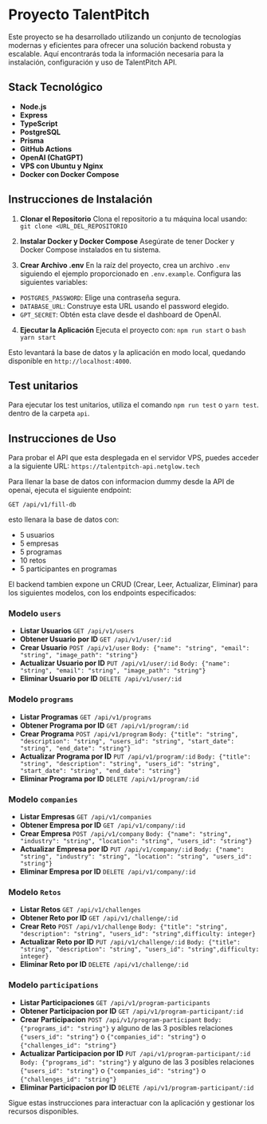 # Proyecto TalentPitch

Este proyecto se ha desarrollado utilizando un conjunto de tecnologías modernas y eficientes para ofrecer una solución backend robusta y escalable. Aquí encontrarás toda la información necesaria para la instalación, configuración y uso de TalentPitch API.

## Stack Tecnológico

- **Node.js**
- **Express**
- **TypeScript**
- **PostgreSQL**
- **Prisma**
- **GitHub Actions**
- **OpenAI (ChatGPT)**
- **VPS con Ubuntu y Nginx**
- **Docker con Docker Compose**

## Instrucciones de Instalación

1. **Clonar el Repositorio**
   Clona el repositorio a tu máquina local usando: `git clone <URL_DEL_REPOSITORIO`

2. **Instalar Docker y Docker Compose**
   Asegúrate de tener Docker y Docker Compose instalados en tu sistema.

3. **Crear Archivo .env**
   En la raíz del proyecto, crea un archivo `.env` siguiendo el ejemplo proporcionado en `.env.example`. Configura las siguientes variables:

- `POSTGRES_PASSWORD`: Elige una contraseña segura.
- `DATABASE_URL`: Construye esta URL usando el password elegido.
- `GPT_SECRET`: Obtén esta clave desde el dashboard de OpenAI.

4. **Ejecutar la Aplicación**
   Ejecuta el proyecto con: `npm run start` o `bash yarn start`

Esto levantará la base de datos y la aplicación en modo local, quedando disponible en `http://localhost:4000`.

## Test unitarios

Para ejecutar los test unitarios, utiliza el comando `npm run test` o `yarn test`. dentro de la carpeta `api`.

## Instrucciones de Uso

Para probar el API que esta desplegada en el servidor VPS, puedes acceder a la siguiente URL:
`https://talentpitch-api.netglow.tech`

Para llenar la base de datos con informacion dummy desde la API de openai, ejecuta el siguiente endpoint:

`GET /api/v1/fill-db`

esto llenara la base de datos con:

- 5 usuarios
- 5 empresas
- 5 programas
- 10 retos
- 5 participantes en programas

El backend tambien expone un CRUD (Crear, Leer, Actualizar, Eliminar) para los siguientes modelos, con los endpoints especificados:

### Modelo `users`

- **Listar Usuarios**
  `GET /api/v1/users`
- **Obtener Usuario por ID**
  `GET /api/v1/user/:id`
- **Crear Usuario**
  `POST /api/v1/user`
  `Body: {"name": "string", "email": "string", "image_path": "string"}`
- **Actualizar Usuario por ID**
  `PUT /api/v1/user/:id`
  `Body: {"name": "string", "email": "string", "image_path": "string"}`
- **Eliminar Usuario por ID**
  `DELETE /api/v1/user/:id`

### Modelo `programs`

- **Listar Programas**
  `GET /api/v1/programs`
- **Obtener Programa por ID**
  `GET /api/v1/program/:id`
- **Crear Programa**
  `POST /api/v1/program`
  `Body: {"title": "string", "description": "string", "users_id": "string", "start_date": "string", "end_date": "string"}`
- **Actualizar Programa por ID**
  `PUT /api/v1/program/:id`
  `Body: {"title": "string", "description": "string", "users_id": "string", "start_date": "string", "end_date": "string"}`
- **Eliminar Programa por ID**
  `DELETE /api/v1/program/:id`

### Modelo `companies`

- **Listar Empresas**
  `GET /api/v1/companies`
- **Obtener Empresa por ID**
  `GET /api/v1/company/:id`
- **Crear Empresa**
  `POST /api/v1/company`
  `Body: {"name": "string", "industry": "string", "location": "string", "users_id": "string"}`
- **Actualizar Empresa por ID**
  `PUT /api/v1/company/:id`
  `Body: {"name": "string", "industry": "string", "location": "string", "users_id": "string"}`
- **Eliminar Empresa por ID**
  `DELETE /api/v1/company/:id`

### Modelo `Retos`

- **Listar Retos**
  `GET /api/v1/challenges`
- **Obtener Reto por ID**
  `GET /api/v1/challenge/:id`
- **Crear Reto**
  `POST /api/v1/challenge`
  `Body: {"title": "string", "description": "string", "users_id": "string",difficulty: integer}`
- **Actualizar Reto por ID**
  `PUT /api/v1/challenge/:id`
  `Body: {"title": "string", "description": "string", "users_id": "string",difficulty: integer}`
- **Eliminar Reto por ID**
  `DELETE /api/v1/challenge/:id`

### Modelo `participations`

- **Listar Participaciones**
  `GET /api/v1/program-participants`
- **Obtener Participacion por ID**
  `GET /api/v1/program-participant/:id`
- **Crear Participacion**
  `POST /api/v1/program-participant`
  `Body: {"programs_id": "string"}` y alguno de las 3 posibles relaciones `{"users_id": "string"}` o `{"companies_id": "string"}` o `{"challenges_id": "string"}`
- **Actualizar Participacion por ID**
  `PUT /api/v1/program-participant/:id`
  `Body: {"programs_id": "string"}` y alguno de las 3 posibles relaciones `{"users_id": "string"}` o `{"companies_id": "string"}` o `{"challenges_id": "string"}`
- **Eliminar Participacion por ID**
  `DELETE /api/v1/program-participant/:id`

Sigue estas instrucciones para interactuar con la aplicación y gestionar los recursos disponibles.
